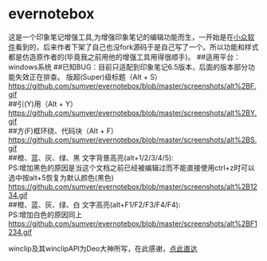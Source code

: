 # evernotebox
这是一个印象笔记增强工具,为增强印象笔记的编辑功能而生，一开始是在[小众软件](https://www.appinn.com/evernote-ahk-script-windows/)看到的，后来作者下架了自己也没fork源码于是自己写了一个。所以功能和样式都是仿造原作者的(毕竟我之前用他的增强工具用得很顺手)。
##适用平台：windows系统
##已知BUG：目前只适配到印象笔记6.5版本，后面的版本部分功能失效正在排查。
版超(Super)级标题（Alt + S）<br>
https://github.com/sumver/evernotebox/blob/master/screenshots/alt%2BF.gif
<br>
##引(Y)用（Alt + Y）<br>
https://github.com/sumver/evernotebox/blob/master/screenshots/alt%2BY.gif
<br>
##方(F)框环绕、代码块（Alt + F）<br>
https://github.com/sumver/evernotebox/blob/master/screenshots/alt%2BS.gif
<br>
##橙、蓝、灰、绿、黑 文字背景高亮(alt+1/2/3/4/5):<br>
PS:增加黑色的原因是当这个文档之前已经被编辑过而不能直接使用ctrl+z时可以选中按alt+5恢复为默认颜色(黑色)
https://github.com/sumver/evernotebox/blob/master/screenshots/alt%2B1234.gif
<br>
##橙、蓝、灰、绿、白 文字高亮(alt+F1/F2/F3/F4/F4):<br>
PS:增加白色的原因同上<br>
https://github.com/sumver/evernotebox/blob/master/screenshots/alt%2BF1234.gif

winclip及其winclipAPI为Deo大神所写，在此感谢，[点此直达](https://autohotkey.com/board/topic/74670-class-winclip-direct-clipboard-manipulations/)




